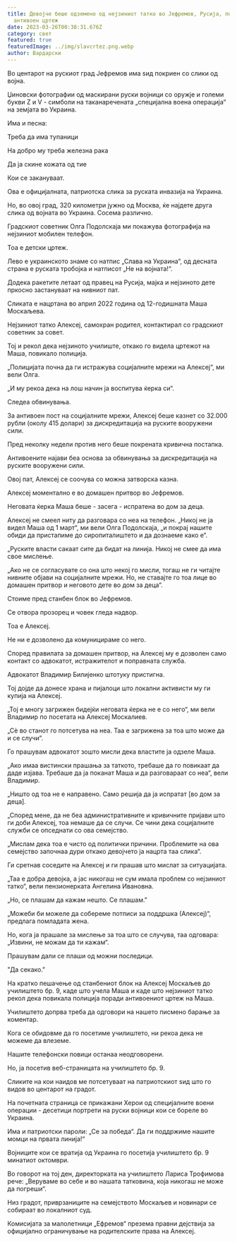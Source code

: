 ```yaml
---
title: Девојче беше одземено од нејзиниот татко во Јефремов, Русија, поради
  антивоен цртеж
date: 2023-03-26T00:38:31.676Z
category: свет
featured: true
featuredImage: ../img/slavcrtez.png.webp
author: Вардарски
---
```


Во центарот на рускиот град Јефремов има ѕид покриен со слики од војна.

Џиновски фотографии од маскирани руски војници со оружје и големи букви Z и V - симболи на таканаречената „специјална воена операција“ на земјата во Украина.

Има и песна:

Треба да има тупаници

На добро му треба железна рака

Да ја скине кожата од тие

Кои се закануваат.

Ова е официјалната, патриотска слика за руската инвазија на Украина.

Но, во овој град, 320 километри јужно од Москва, ќе најдете друга слика од војната во Украина. Сосема различно.

Градскиот советник Олга Подолскаја ми покажува фотографија на нејзиниот мобилен телефон.

Тоа е детски цртеж.

Лево е украинското знаме со натпис „Слава на Украина“, од десната страна е руската тробојка и натписот „Не на војната!“.

Додека ракетите летаат од правец на Русија, мајка и нејзиното дете пркосно застануваат на нивниот пат.

Сликата е нацртана во април 2022 година од 12-годишната Маша Москаљева.

Нејзиниот татко Алексеј, самохран родител, контактирал со градскиот советник за совет.

Тој и рекол дека нејзиното училиште, откако го видела цртежот на Маша, повикало полиција.

„Полицијата почна да ги истражува социјалните мрежи на Алексеј“, ми вели Олга.

„И му рекоа дека на лош начин ја воспитува ќерка си“.

Следеа обвинувања.

За антивоен пост на социјалните мрежи, Алексеј беше казнет со 32.000 рубли (околу 415 долари) за дискредитација на руските вооружени сили.

Пред неколку недели против него беше покрената кривична постапка.

Антивоените најави беа основа за обвинувања за дискредитација на руските вооружени сили.

Овој пат, Алексеј се соочува со можна затворска казна.

Алексеј моментално е во домашен притвор во Јефремов.

Неговата ќерка Маша беше - засега - испратена во дом за деца.

Алексеј не смеел ниту да разговара со неа на телефон.
„Никој не ја видел Маша од 1 март“, ми вели Олга Подолскаја, „и покрај нашите обиди да пристапиме до сиропиталиштето и да дознаеме како е“.

„Руските власти сакаат сите да бидат на линија. Никој не смее да има свое мислење.

„Ако не се согласувате со она што некој го мисли, тогаш не ги читајте нивните објави на социјалните мрежи. Но, не ставајте го тоа лице во домашен притвор и неговото дете во дом за деца“.

Стоиме пред станбен блок во Јефремов.

Се отвора прозорец и човек гледа надвор.

Тоа е Алексеј.

Не ни е дозволено да комуницираме со него.

Според правилата за домашен притвор, на Алексеј му е дозволен само контакт со адвокатот, истражителот и поправната служба.

Адвокатот Владимир Билијенко штотуку пристигна.

Тој дојде да донесе храна и пијалоци што локални активисти му ги купија на Алексеј.

„Тој е многу загрижен бидејќи неговата ќерка не е со него“, ми вели Владимир по посетата на Алексеј Москалиев.

„Сè во станот го потсетува на неа. Таа е загрижена за тоа што може да и се случи“.

Го прашувам адвокатот зошто мисли дека властите ја одзеле Маша.

„Ако имаа вистински прашања за таткото, требаше да го повикаат да даде изјава. Требаше да ја поканат Маша и да разговараат со неа“, вели Владимир.

„Ништо од тоа не е направено. Само решија да ја испратат \[во дом за деца].

„Според мене, да не беа административните и кривичните пријави што ги доби Алексеј, тоа немаше да се случи. Се чини дека социјалните служби се опседнати со ова семејство.

„Мислам дека тоа е чисто од политички причини. Проблемите на ова семејство започнаа дури откако девојчето ја нацрта таа слика“.

Ги сретнав соседите на Алексеј и ги прашав што мислат за ситуацијата.

„Таа е добра девојка, а јас никогаш не сум имала проблем со нејзиниот татко“, вели пензионерката Ангелина Ивановна.

„Но, се плашам да кажам нешто. Се плашам."

„Можеби би можеле да собереме потписи за поддршка (Алексеј)“, предлага помладата жена.

Но, кога ја прашале за мислење за тоа што се случува, таа одговара: „Извини, не можам да ти кажам“.

Прашувам дали се плаши од можни последици.

"Да секако."

На кратко пешачење од станбениот блок на Алексеј Москаљев до училиштето бр. 9, каде што учела Маша и каде што нејзиниот татко рекол дека повикала полиција поради антивоениот цртеж на Маша.

Училиштето допрва треба да одговори на нашето писмено барање за коментар.

Кога се обидовме да го посетиме училиштето, ни рекоа дека не можеме да влеземе.

Нашите телефонски повици останаа неодговорени.

Но, ја посетив веб-страницата на училиштето бр. 9.

Сликите на кои наидов ме потсетуваат на патриотскиот ѕид што го видов во центарот на градот.

На почетната страница се прикажани Херои од специјалните воени операции - десетици портрети на руски војници кои се бореле во Украина.

Има и патриотски пароли: „Се за победа“. Да ги поддржиме нашите момци на првата линија!“

Војниците кои се вратија од Украина го посетија училиштето бр. 9 минатиот октомври.

Во говорот на тој ден, директорката на училиштето Лариса Трофимова рече: „Веруваме во себе и во нашата татковина, која никогаш не може да погреши“.

Низ градот, приврзаниците на семејството Москаљев и новинари се собираат во локалниот суд.

Комисијата за малолетници „Ефремов“ презема правни дејствија за официјално ограничување на родителските права на Алексеј.
